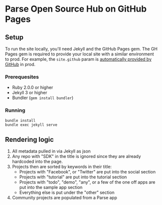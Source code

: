 # Parse Open Source Hub on GitHub Pages

## Setup

To run the site locally, you'll need Jekyll and the GitHub Pages gem. The GH Pages gem is required to provide your local site with a similar environment to prod. For example, the `site.github` param is [automatically provided by GitHub](https://help.github.com/articles/repository-metadata-on-github-pages/) in prod.

### Prerequesites

* Ruby 2.0.0 or higher
* Jekyll 3 or higher
* Bundler (`gem install bundler`)

### Running

```
bundle install
bundle exec jekyll serve
```

## Rendering logic

1. All metadata pulled in via Jekyll as json
2. Any repo with "SDK" in the title is ignored since they are already hardcoded into the page.
3. Projects then are sorted by keywords in their title:
	* Projects with "Facebook", or "Twitter" are put into the social section
	* Projects with "tutorial" are put into the tutorial section
	* Projects with "todo", "demo", "any", or a few of the one off apps are put into the sample app section
	* Everything else is put under the "other" section
4. Community projects are populated from a Parse app
